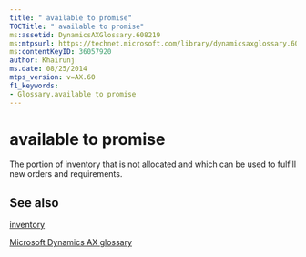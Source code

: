 ```yaml
---
title: " available to promise"
TOCTitle: " available to promise"
ms:assetid: DynamicsAXGlossary.608219
ms:mtpsurl: https://technet.microsoft.com/library/dynamicsaxglossary.608219(v=AX.60)
ms:contentKeyID: 36057920
author: Khairunj
ms.date: 08/25/2014
mtps_version: v=AX.60
f1_keywords:
- Glossary.available to promise
---
```


# available to promise

The portion of inventory that is not allocated and which can be used to fulfill new orders and requirements.

## See also

[inventory](inventory.md)

[Microsoft Dynamics AX glossary](glossary/microsoft-dynamics-ax-glossary.md)

  


